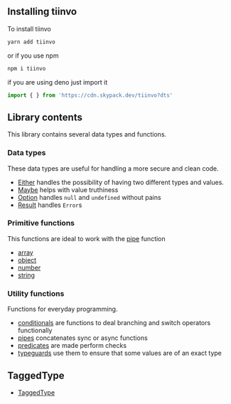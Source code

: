 ## Installing tiinvo

To install tiinvo 

```bash
yarn add tiinvo
```

or if you use npm

```bash
npm i tiinvo
```

if you are using deno just import it

```ts
import { } from 'https://cdn.skypack.dev/tiinvo?dts'
```

## Library contents

This library contains several data types and functions.

### Data types

These data types are useful for handling a more secure and clean code.

* [Either](data-types/either.md) handles the possibility of having two different types and values.
* [Maybe](data-types/maybe.md) helps with value truthiness
* [Option](data-types/option.md) handles `null` and `undefined` without pains
* [Result](data-types/result.md) handles `Error`s

### Primitive functions

This functions are ideal to work with the [pipe](pipes.md) function

* [array](primitives/array.md)
* [object](primitives/obj.md) 
* [number](primitives/num.md)
* [string](primitives/str.md)

### Utility functions

Functions for everyday programming.

* [conditionals](conditionals.md) are functions to deal branching and switch operators functionally
* [pipes](pipes.md) concatenates sync or async functions
* [predicates](predicates.md) are made perform checks
* [typeguards](typeguards.md) use them to ensure that some values are of an exact type

## TaggedType

* [TaggedType](tagged-type.md)
